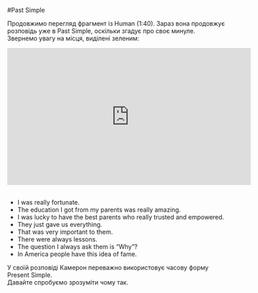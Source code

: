 #Past Simple


Продовжимо перегляд фрагмент із Human (1:40). Зараз вона продовжує розповідь уже в Past Simple, оскільки згадує про своє минуле. Звернемо увагу на місця, виділені зеленим:


<div class="fluidMedia">
<iframe align="center" width="560" height="315" src="https://www.youtube.com/embed/e-HvL3TSf-8" frameborder="0" allowfullscreen></iframe>
</div>

<br>
<ul>
<li>I <span class="p1">was</span> really fortunate.</li>
<li>The education I <span class="p1">got</span> from my parents was really amazing.</li>
<li>I <span class="p1">was</span> lucky to have the best parents who really trusted and empowered.</li>
<li>They just <span class="p1">gave</span> us everything.</li>
<li>That <span class="p1">was</span> very important to them.
</li>
<li>There <span class="p1">were</span> always lessons.</li>
<li>The question <span class="p1">I always</span> ask them is “Why”?</li>
<li>In America <span class="p1">people have</span> this idea of fame.</li>
</ul>


У своїй розповіді Камерон переважно використовує часову форму Present Simple.<br>
Давайте спробуємо зрозуміти чому так.

